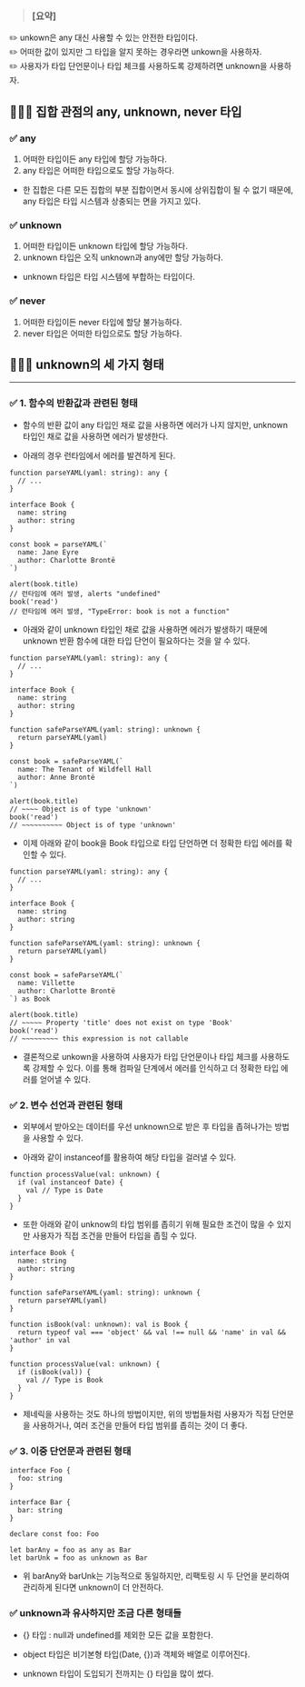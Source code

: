 > ### [요약]  
✏️ unkown은 any 대신 사용할 수 있는 안전한 타입이다.  
✏️ 어떠한 값이 있지만 그 타입을 알지 못하는 경우라면 unkown을 사용하자.  
✏️ 사용자가 타입 단언문이나 타입 체크를 사용하도록 강제하려면 unknown을 사용하자.

## 🧑🏻‍💻 집합 관점의 any, unknown, never 타입

### ✅ any

1. 어떠한 타입이든 any 타입에 할당 가능하다.
2. any 타입은 어떠한 타입으로도 할당 가능하다.

- 한 집합은 다른 모든 집합의 부분 집합이면서 동시에 상위집합이 될 수 없기 때문에, any 타입은 타입 시스템과 상충되는 면을 가지고 있다.

### ✅ unknown

1. 어떠한 타입이든 unknown 타입에 할당 가능하다.
2. unknown 타입은 오직 unknown과 any에만 할당 가능하다.

- unknown 타입은 타입 시스템에 부합하는 타입이다.

### ✅ never

1. 어떠한 타입이든 never 타입에 할당 불가능하다.
2. never 타입은 어떠한 타입으로도 할당 가능하다.

## 🧑🏻‍💻 unknown의 세 가지 형태

---

### ✅ 1. 함수의 반환값과 관련된 형태

- 함수의 반환 값이 any 타입인 채로 값을 사용하면 에러가 나지 않지만, unknown 타입인 채로 값을 사용하면 에러가 발생한다.

- 아래의 경우 런타임에서 에러를 발견하게 된다.

```tsx
function parseYAML(yaml: string): any {
  // ...
}

interface Book {
  name: string
  author: string
}

const book = parseYAML(`
  name: Jane Eyre
  author: Charlotte Brontë
`)

alert(book.title)
// 런타임에 에러 발생, alerts "undefined"
book('read')
// 런타임에 에러 발생, "TypeError: book is not a function"
```

- 아래와 같이 unknown 타입인 채로 값을 사용하면 에러가 발생하기 때문에 unknown 반환 함수에 대한 타입 단언이 필요하다는 것을 알 수 있다.

```tsx
function parseYAML(yaml: string): any {
  // ...
}

interface Book {
  name: string
  author: string
}

function safeParseYAML(yaml: string): unknown {
  return parseYAML(yaml)
}

const book = safeParseYAML(`
  name: The Tenant of Wildfell Hall
  author: Anne Brontë
`)

alert(book.title)
// ~~~~ Object is of type 'unknown'
book('read')
// ~~~~~~~~~~ Object is of type 'unknown'
``` 

- 이제 아래와 같이 book을 Book 타입으로 타입 단언하면 더 정확한 타입 에러를 확인할 수 있다.

```tsx
function parseYAML(yaml: string): any {
  // ...
}

interface Book {
  name: string
  author: string
}

function safeParseYAML(yaml: string): unknown {
  return parseYAML(yaml)
}

const book = safeParseYAML(`
  name: Villette
  author: Charlotte Brontë
`) as Book

alert(book.title)
// ~~~~~ Property 'title' does not exist on type 'Book'
book('read')
// ~~~~~~~~~ this expression is not callable
```

- 결론적으로 unkown을 사용하여 사용자가 타입 단언문이나 타입 체크를 사용하도록 강제할 수 있다. 이를 통해 컴파일 단계에서 에러를 인식하고 더 정확한 타입 에러를 얻어낼 수 있다.

### ✅ 2. 변수 선언과 관련된 형태

- 외부에서 받아오는 데이터를 우선 unknown으로 받은 후 타입을 좁혀나가는 방법을 사용할 수 있다.

- 아래와 같이 instanceof를 활용하여 해당 타입을 걸러낼 수 있다.

```tsx
function processValue(val: unknown) {
  if (val instanceof Date) {
    val // Type is Date
  }
}
```

- 또한 아래와 같이 unknow의 타입 범위를 좁히기 위해 필요한 조건이 많을 수 있지만 사용자가 직접 조건을 만들어 타입을 좁힐 수 있다.

```tsx
interface Book {
  name: string
  author: string
}

function safeParseYAML(yaml: string): unknown {
  return parseYAML(yaml)
}

function isBook(val: unknown): val is Book {
  return typeof val === 'object' && val !== null && 'name' in val && 'author' in val
}

function processValue(val: unknown) {
  if (isBook(val)) {
    val // Type is Book
  }
}
```

- 제네릭을 사용하는 것도 하나의 방법이지만, 위의 방법들처럼 사용자가 직접 단언문을 사용하거나, 여러 조건을 만들어 타입 범위를 좁히는 것이 더 좋다.

### ✅ 3. 이중 단언문과 관련된 형태

```tsx
interface Foo {
  foo: string
}

interface Bar {
  bar: string
}

declare const foo: Foo

let barAny = foo as any as Bar
let barUnk = foo as unknown as Bar
```

- 위 barAny와 barUnk는 기능적으로 동일하지만, 리팩토링 시 두 단언을 분리하여 관리하게 된다면 unknown이 더 안전하다.

### ✅ unknown과 유사하지만 조금 다른 형태들

- {} 타입 : null과 undefined를 제외한 모든 값을 포함한다.
- object 타입은 비기본형 타입(Date, {})과 객체와 배열로 이루어진다.

- unknown 타입이 도입되기 전까지는 {} 타입을 많이 썼다.